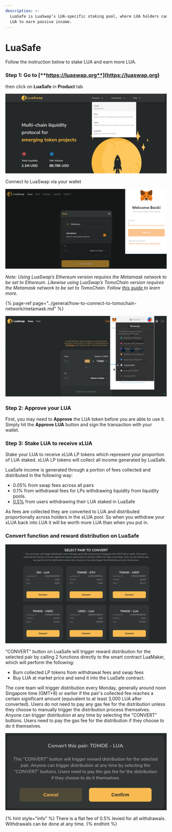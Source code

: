 ```yaml
---
description: >-
  LuaSafe is LuaSwap’s LUA-specific staking pool, where LUA holders can stake
  LUA to earn passive income.
---
```


# LuaSafe

Follow the instruction below to stake LUA and earn more LUA.

### **Step 1: Go to** [**https://luaswap.org**](https://luaswap.org)

then click on **LuaSafe** in **Product** tab

![](../.gitbook/assets/screenshot_3%20%282%29.png)

Connect to LuaSwap via your wallet

![](../.gitbook/assets/screenshot_1.png)

_Note:_  _Using LuaSwap’s Ethereum version requires the Metamask network to be set to Ethereum. Likewise using LuaSwap’s TomoChain version requires the Metamask network to be set to TomoChain. Follow_ [_this guide_ ](https://docs.tomochain.com/general/how-to-connect-to-tomochain-network/metamask)_to learn more._

{% page-ref page="../general/how-to-connect-to-tomochain-network/metamask.md" %}

![](../.gitbook/assets/image%20%2892%29.png)

### Step 2: Approve your LUA

First, you may need to **Approve** the LUA token before you are able to use it. Simply hit the **Approve LUA** button and sign the transaction with your wallet.

### Step 3: Stake LUA to receive xLUA

Stake your LUA to receive xLUA LP tokens which represent your proportion of LUA staked. xLUA LP tokens will collect all income generated by LuaSafe. 

LuaSafe income is generated through a portion of fees collected and distributed in the following way:

* 0.05% from swap fees across all pairs 
* 0.1% from withdrawal fees for LPs withdrawing liquidity from liquidity pools.
* [0.5%](https://snapshot.luaswap.org/#/luaswap/proposal/QmRheZC6Ap1u2myBkL3CAbKft6Lnw4oHvEDh1RDAuNK8iA) from users withdrawing their LUA staked in LuaSafe

As fees are collected they are converted to LUA and distributed proportionally across holders in the xLUA pool. So when you withdraw your xLUA back into LUA it will be worth more LUA than when you put in.

### Convert function and reward distribution on LuaSafe

![](../.gitbook/assets/screen-shot-2020-11-13-at-9.38.16-am.png)

“CONVERT" button on LuaSafe will trigger reward distribution for the selected pair by calling 2 functions directly to the smart contract LuaMaker, which will perform the following:

* Burn collected LP tokens from withdrawal fees and swap fees
* Buy LUA at market price and send it into the LuaSafe contract.

The core team will trigger distribution every Monday, generally around noon Singapore time \(GMT+8\) or earlier if the pair's collected fee reaches a certain significant amount \(equivalent to at least 3,000 LUA after converted\). Users do not need to pay any gas fee for the distribution unless they choose to manually trigger the distribution process themselves. Anyone can trigger distribution at any time by selecting the “CONVERT" buttons. Users need to pay the gas fee for the distribution if they choose to do it themselves.

![](../.gitbook/assets/screen-shot-2020-11-13-at-9.47.26-am.png)

{% hint style="info" %}
There is a flat fee of 0.5% levied for all withdrawals. Withdrawals can be done at any time.
{% endhint %}





